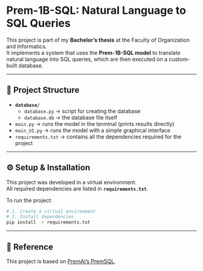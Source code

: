 # Prem-1B-SQL: Natural Language to SQL Queries

This project is part of my **Bachelor’s thesis** at the Faculty of Organization and Informatics.  
It implements a system that uses the **Prem-1B-SQL model** to translate natural language into SQL queries, which are then executed on a custom-built database.

---

## 📂 Project Structure
- **`database/`**  
  - `database.py` -> script for creating the database  
  - `database.db` -> the database file itself  
- `main.py` -> runs the model in the terminal (prints results directly)
- `main_UI.py` -> runs the model with a simple graphical interface
- `requirements.txt` -> contains all the dependencies required for the project

---

## ⚙️ Setup & Installation
This project was developed in a virtual environment.  
All required dependencies are listed in **`requirements.txt`**.  

To run the project:  
```bash
# 1. Create a virtual environment
# 2. Install dependencies
pip install -r requirements.txt
```

---

## 📖 Reference
This project is based on [PremAI’s PremSQL](https://github.com/premAI-io/premsql).

